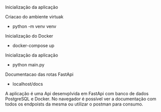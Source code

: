 Inicialização da aplicação

Criacao do ambiente virtuak
 - python -m venv venv

Inicialização do Docker
 - docker-compose up

Inicialização da aplicação
 - python main.py

Documentacao das rotas FastApi
 - localhost/docs

 A aplicação é uma Api desenvplvida em FastApi com banco de dados PostgreSQL e Docker.
 No navegador é possível ver a documentação com todos os endpoists da mesma ou utilizar o postman para consumo.
 

